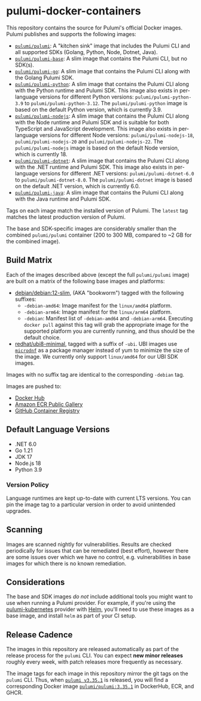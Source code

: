 # pulumi-docker-containers

This repository contains the source for Pulumi's official Docker images.  Pulumi publishes and supports the following images:

- [`pulumi/pulumi`](https://hub.docker.com/r/pulumi/pulumi): A "kitchen sink" image that includes the Pulumi CLI and all supported SDKs (Golang, Python, Node, Dotnet, Java).
- [`pulumi/pulumi-base`](https://hub.docker.com/r/pulumi/pulumi-base): A slim image that contains the Pulumi CLI, but no SDK(s).
- [`pulumi/pulumi-go`](https://hub.docker.com/r/pulumi/pulumi-go): A slim image that contains the Pulumi CLI along with the Golang Pulumi SDK.
- [`pulumi/pulumi-python`](https://hub.docker.com/r/pulumi/pulumi-python): A slim image that contains the Pulumi CLI along with the Python runtime and Pulumi SDK. This image also exists in per-language versions for different Python versions: `pulumi/pulumi-python-3.9` to `pulumi/pulumi-python-3.12`. The `pulumi/pulumi-python` image is based on the default Python version, which is currently 3.9.
- [`pulumi/pulumi-nodejs`](https://hub.docker.com/r/pulumi/pulumi-nodejs): A slim image that contains the Pulumi CLI along with the Node runtime and Pulumi SDK and is suitable for both TypeScript and JavaScript development. This image also exists in per-language versions for different Node versions: `pulumi/pulumi-nodejs-18`, `pulumi/pulumi-nodejs-20` and `pulumi/pulumi-nodejs-22`. The `pulumi/pulumi-nodejs` image is based on the default Node version, which is currently 18.
- [`pulumi/pulumi-dotnet`](https://hub.docker.com/r/pulumi/pulumi-dotnet): A slim image that contains the Pulumi CLI along with the .NET runtime and Pulumi SDK. This image also exists in per-language versions for different .NET versions: `pulumi/pulumi-dotnet-6.0` to `pulumi/pulumi-dotnet-8.0`. The `pulumi/pulumi-dotnet` image is based on the default .NET version, which is currently 6.0.
- [`pulumi/pulumi-java`](https://hub.docker.com/r/pulumi/pulumi-java): A slim image that contains the Pulumi CLI along with the Java runtime and Pulumi SDK.

Tags on each image match the installed version of Pulumi.  The `latest` tag matches the latest production version of Pulumi.

The base and SDK-specific images are considerably smaller than the combined `pulumi/pulumi` container (200 to 300 MB, compared to ~2 GB for the combined image).

## Build Matrix

Each of the images described above (except the full `pulumi/pulumi` image) are built on a matrix of the following base images and platforms:

- [debian/debian:12-slim](https://github.com/debuerreotype/docker-debian-artifacts/blob/d99a48edaa18ad2bbb260c388b274c8c093f2d32/bullseye/slim/Dockerfile), (AKA "bookworm") tagged with the following suffixes:
  - `-debian-amd64`: Image manifest for the `linux/amd64` platform.
  - `-debian-arm64`: Image manifest for the `linux/arm64` platform.
  - `-debian`:  Manifest list of `-debian-amd64` and `-debian-arm64`.  Executing `docker pull` against this tag will grab the appropriate image for the supported platform you are currently running, and thus should be the default choice.
- [redhat/ubi8-minimal](https://hub.docker.com/r/redhat/ubi8-minimal), tagged with a suffix of `-ubi`.  UBI images use [`microdnf`](https://github.com/rpm-software-management/microdnf) as a package manager instead of yum to minimize the size of the image.  We currently only support `linux/amd64` for our UBI SDK images.

Images with no suffix tag are identical to the corresponding `-debian` tag.

Images are pushed to:

* [Docker Hub](https://hub.docker.com/u/pulumi)
* [Amazon ECR Public Gallery](https://gallery.ecr.aws/pulumi/)
* [GitHub Container Registry](https://github.com/orgs/pulumi/packages)

## Default Language Versions

- .NET 6.0
- Go 1.21
- JDK 17
- Node.js 18
- Python 3.9

### Version Policy

Language runtimes are kept up-to-date with current LTS versions. You can pin the image tag to a particular version in order to avoid unintended upgrades.

## Scanning

Images are scanned nightly for vulnerabilities.  Results are checked periodically for issues that can be remediated (best effort), however there are some issues over which we have no control, e.g. vulnerabilities in base images for which there is no known remediation.

## Considerations

The base and SDK images _do not_ include additional tools you might want to use when running a Pulumi provider. For example, if you're using the [pulumi-kubernetes](https://github.com/pulumi/pulumi-kubernetes) provider with [Helm](https://helm.sh/), you'll need to use these images as a base image, and install `helm` as part of your CI setup.

## Release Cadence

The images in this repository are released automatically as part of the release process for the `pulumi` CLI. You can expect **new minor releases** roughly every week, with patch releases more frequently as necessary.

The image tags for each image in this repository mirror the git tags on the `pulumi` CLI. Thus, when [`pulumi v3.35.1`](https://github.com/pulumi/pulumi/releases) is released, you will find a corresponding Docker image [`pulumi/pulumi:3.35.1`](https://hub.docker.com/r/pulumi/pulumi) in DockerHub, ECR, and GHCR.
